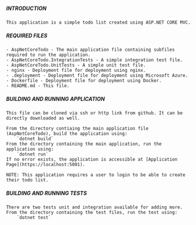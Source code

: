 ##### INTRODUCTION
    This application is a simple todo list created using ASP.NET CORE MVC. 

##### REQUIRED FILES
    - AspNetCoreTodo - The main application file containing subfiles required to run the application.
    - AspNetCoreTodo.IntegrationTests - A simple integration test file.
    - AspNetCoreTodo.UnitTests - A simple unit test file.
    - nginx - Deployment file for deployment using nginx.
    - .deployment - Deployment file for deployment using Microsoft Azure.
    - Dockerfile - Deployment file for deployment using Docker.
    - README.md - This file.

##### BUILDING AND RUNNING APPLICATION

    This file can be cloned via ssh or http link from github. It can be directly downloaded as well.

    From the directory contiaing the main application file (AspNetCoreTodo), build the application using:
        `dotnet build`
    From the directory containing the main application, run the application using:
        `dotnet run`
    If no error exists, the application is accessible at [Application Page](https://localhost:5001).
    
    NOTE: This application requires a user to login to be able to create their todo list.

##### BUILDING AND RUNNING TESTS
    There are two tests unit and integration available for adding more.
    From the directory containing the test files, run the test using:
        `dotnet test`
    
    
    
